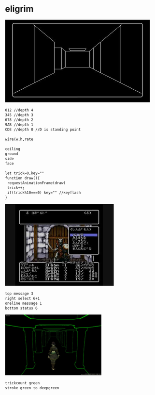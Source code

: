 # eligrim
![x](img1.jpg)
```
012 //depth 4
345 //depth 3
678 //depth 2
9AB //depth 1
CDE //depth 0 //D is standing point

wire(w,h,rate

ceiling
ground
side
face

let trick=0,key=""
function draw(){
 requestAnimationFrame(draw)
 trick++;
 if(trick%10===0) key="" //keyflash
}
```
![y](img2.jpg)
```
top message 3
right select 6+1
oneline message 1
bottom status 6
```
<img src="img3.jpg" height="200px">     



```
trickcount green
stroke green to deepgreen
```
